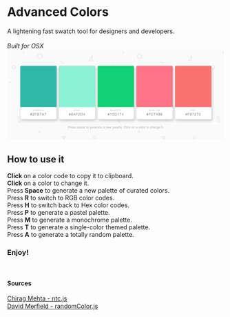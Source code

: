 # Advanced Colors

A lightening fast swatch tool for designers and developers.  
</br>
<em>Built for OSX</em>
</br>
![Advanced Colors Preview](https://github.com/Wendelcorp/Advanced-colors/blob/master/preview.png)

## How to use it

<strong>Click</strong> on a color code to copy it to clipboard.  
<strong>Click</strong> on a color to change it.  
Press <strong>Space</strong> to generate a new palette of curated colors.  
Press <strong>R</strong> to switch to RGB color codes.  
Press <strong>H</strong> to switch back to Hex color codes.  
Press <strong>P</strong> to generate a pastel palette.  
Press <strong>M</strong> to generate a monochrome palette.  
Press <strong>T</strong> to generate a single-color themed palette.  
Press <strong>A</strong> to generate a totally random palette. 

### Enjoy!

<br>

#### Sources

[Chirag Mehta - ntc.js](http://chir.ag/projects/name-that-color/#8EA494)  
[David Merﬁeld - randomColor.js](https://github.com/davidmerfield/randomColor)
